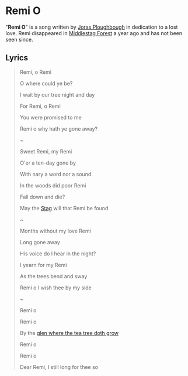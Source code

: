 # Remi O

"**Remi O**" is a song written by [Joras Ploughbough](../societies/esterfell-accord/citizenry/joras-ploughbough.md) in dedication to a lost love. Remi disappeared in [Middlestag Forest](../mote/esterfell/lenya/middlestag-forest) a year ago and has not been seen since.

## Lyrics

> Remi, o Remi
>
> O where could ye be?
>
> I wait by our tree night and day
>
> For Remi, o Remi
>
> You were promised to me
>
> Remi o why hath ye gone away?
>
> ~
>
> Sweet Remi, my Remi
>
> O'er a ten-day gone by
>
> With nary a word nor a sound
>
> In the woods did poor Remi
>
> Fall down and die?
>
> May the [Stag](../pantheon/phygius.md) will that Remi be found
>
> ~
>
> Months without my love Remi
>
> Long gone away
>
> His voice do I hear in the night?
>
> I yearn for my Remi
>
> As the trees bend and sway
>
> Remi o I wish thee by my side
>
> ~
>
> Remi o
>
> Remi o
>
> By the [glen where the tea tree doth grow](../societies/esterfell-accord/brier-glen.md)
>
> Remi o
>
> Remi o
>
> Dear Remi, I still long for thee so
